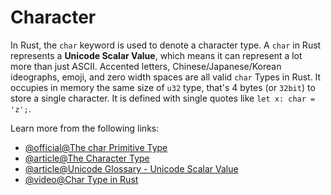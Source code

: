 # Character

In Rust, the `char` keyword is used to denote a character type. A `char` in Rust represents a **Unicode Scalar Value**, which means it can represent a lot more than just ASCII. Accented letters, Chinese/Japanese/Korean ideographs, emoji, and zero width spaces are all valid `char` Types in Rust. It occupies in memory the same size of `u32` type, that's 4 bytes (or `32bit`) to store a single character. It is defined with single quotes like `let x: char = 'z';`.

Learn more from the following links:

- [@official@The char Primitive Type](https://doc.rust-lang.org/std/primitive.char.html)
- [@article@The Character Type](https://rust-book.cs.brown.edu/ch03-02-data-types.html#the-character-type)
- [@article@Unicode Glossary - Unicode Scalar Value](https://www.unicode.org/glossary/#unicode_scalar_value)
- [@video@Char Type in Rust](https://www.youtube.com/watch?v=NZaEinuVPVg&pp=ygURY2hhciB0eXBlIGluIHJ1c3Q%3D)
